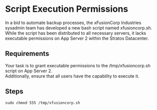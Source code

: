 # Script Execution Permissions

In a bid to automate backup processes, the xFusionCorp Industries sysadmin team has developed a new bash script named xfusioncorp.sh. While the script has been distributed to all necessary servers, it lacks executable permissions on App Server 2 within the Stratos Datacenter.


## Requirements
Your task is to grant executable permissions to the /tmp/xfusioncorp.sh script on App Server 2. \
Additionally, ensure that all users have the capability to execute it.

## Steps
```console
sudo chmod 555 /tmp/xfusioncorp.sh
```

